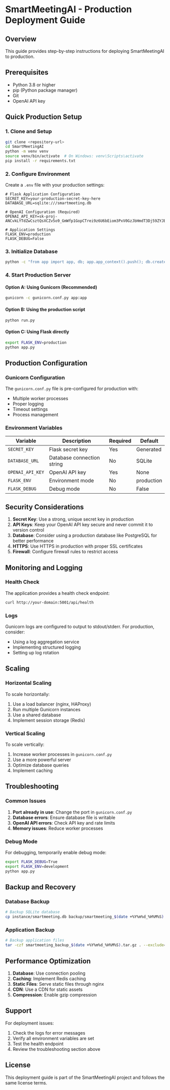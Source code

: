 # SmartMeetingAI - Production Deployment Guide

## Overview

This guide provides step-by-step instructions for deploying SmartMeetingAI to production.

## Prerequisites

- Python 3.8 or higher
- pip (Python package manager)
- Git
- OpenAI API key

## Quick Production Setup

### 1. Clone and Setup

```bash
git clone <repository-url>
cd SmartMeetingAI
python -m venv venv
source venv/bin/activate  # On Windows: venv\Scripts\activate
pip install -r requirements.txt
```

### 2. Configure Environment

Create a `.env` file with your production settings:

```env
# Flask Application Configuration
SECRET_KEY=your-production-secret-key-here
DATABASE_URL=sqlite:///smartmeeting.db

# OpenAI Configuration (Required)
OPENAI_API_KEY=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

# Application Settings
FLASK_ENV=production
FLASK_DEBUG=False
```

### 3. Initialize Database

```bash
python -c "from app import app, db; app.app_context().push(); db.create_all()"
```

### 4. Start Production Server

#### Option A: Using Gunicorn (Recommended)

```bash
gunicorn -c gunicorn.conf.py app:app
```

#### Option B: Using the production script

```bash
python run.py
```

#### Option C: Using Flask directly

```bash
export FLASK_ENV=production
python app.py
```

## Production Configuration

### Gunicorn Configuration

The `gunicorn.conf.py` file is pre-configured for production with:

- Multiple worker processes
- Proper logging
- Timeout settings
- Process management

### Environment Variables

| Variable | Description | Required | Default |
|----------|-------------|----------|---------|
| `SECRET_KEY` | Flask secret key | Yes | Generated |
| `DATABASE_URL` | Database connection string | No | SQLite |
| `OPENAI_API_KEY` | OpenAI API key | Yes | None |
| `FLASK_ENV` | Environment mode | No | production |
| `FLASK_DEBUG` | Debug mode | No | False |

## Security Considerations

1. **Secret Key**: Use a strong, unique secret key in production
2. **API Keys**: Keep your OpenAI API key secure and never commit it to version control
3. **Database**: Consider using a production database like PostgreSQL for better performance
4. **HTTPS**: Use HTTPS in production with proper SSL certificates
5. **Firewall**: Configure firewall rules to restrict access

## Monitoring and Logging

### Health Check

The application provides a health check endpoint:

```bash
curl http://your-domain:5001/api/health
```

### Logs

Gunicorn logs are configured to output to stdout/stderr. For production, consider:

- Using a log aggregation service
- Implementing structured logging
- Setting up log rotation

## Scaling

### Horizontal Scaling

To scale horizontally:

1. Use a load balancer (nginx, HAProxy)
2. Run multiple Gunicorn instances
3. Use a shared database
4. Implement session storage (Redis)

### Vertical Scaling

To scale vertically:

1. Increase worker processes in `gunicorn.conf.py`
2. Use a more powerful server
3. Optimize database queries
4. Implement caching

## Troubleshooting

### Common Issues

1. **Port already in use**: Change the port in `gunicorn.conf.py`
2. **Database errors**: Ensure database file is writable
3. **OpenAI API errors**: Check API key and rate limits
4. **Memory issues**: Reduce worker processes

### Debug Mode

For debugging, temporarily enable debug mode:

```bash
export FLASK_DEBUG=True
export FLASK_ENV=development
python app.py
```

## Backup and Recovery

### Database Backup

```bash
# Backup SQLite database
cp instance/smartmeeting.db backup/smartmeeting_$(date +%Y%m%d_%H%M%S).db
```

### Application Backup

```bash
# Backup application files
tar -czf smartmeeting_backup_$(date +%Y%m%d_%H%M%S).tar.gz . --exclude=venv --exclude=__pycache__
```

## Performance Optimization

1. **Database**: Use connection pooling
2. **Caching**: Implement Redis caching
3. **Static Files**: Serve static files through nginx
4. **CDN**: Use a CDN for static assets
5. **Compression**: Enable gzip compression

## Support

For deployment issues:

1. Check the logs for error messages
2. Verify all environment variables are set
3. Test the health endpoint
4. Review the troubleshooting section above

## License

This deployment guide is part of the SmartMeetingAI project and follows the same license terms. 